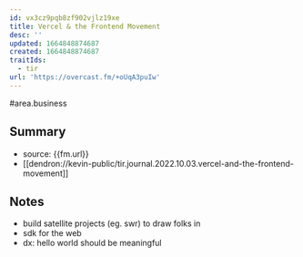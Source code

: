 ```yaml
---
id: vx3cz9pqb8zf902vjlz19xe
title: Vercel & the Frontend Movement
desc: ''
updated: 1664848874687
created: 1664848874687
traitIds:
  - tir
url: 'https://overcast.fm/+oUqA3puIw'
---
```


#area.business

## Summary

- source: {{fm.url}}
- [[dendron://kevin-public/tir.journal.2022.10.03.vercel-and-the-frontend-movement]]

## Notes
- build satellite projects (eg. swr) to draw folks in
- sdk for the web
- dx: hello world should be meaningful 